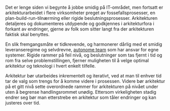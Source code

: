 Det er lenge siden vi begynte å jobbe smidig på IT-området, men fortsatt er  arkitekturarbeidet i flere virksomheter preget av fossefallsprosesser, en plan-build-run-tilnærming eller rigide beslutningsprosesser. Arkitekturen detaljeres og dokumenteres utdypende og godkjennes i arkitekturfora i forkant av endringer, gjerne av folk som sitter langt fra der arkitekturen faktisk skal benyttes.

En slik fremgangsmåte er tidkrevende, og harmonerer dårlig med et smidig leveranseregime og selvdrevne, [autonome team](https://radar.bekk.no/tech2017/prosess-og-kvalitet/autonome-team-med-leveranse-og-driftsansvar) som har ansvar for egne systemer. Rigide rammer på feil nivå, og beslutninger som tas fjernt i tid og rom fra selve problemstillingen, fjerner muligheten til å velge optimal arkitektur og teknologi i hvert enkelt tilfelle.

Arkitektur bør utarbeides inkrementelt og iterativt, ved at man til enhver tid tar de valg som trengs for å komme videre i prosessen. Videre bør arkitektur på et gitt nivå sette overordnede rammer for arkitekturen på nivået under uten å begrense handlingsrommet unødig. Ettersom virkeligheten stadig endrer seg bør man etterstrebe en arkitektur som tåler endringer og kan justeres over tid.